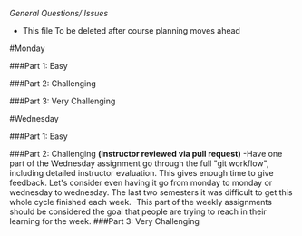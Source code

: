*General Questions/ Issues*
- This file To be deleted after course planning moves ahead

#Monday

###Part 1: Easy

###Part 2: Challenging

###Part 3: Very Challenging

#Wednesday

###Part 1: Easy

###Part 2: Challenging **(instructor reviewed via pull request)**
    -Have one part of the Wednesday assignment go through the full "git workflow", including detailed instructor evaluation. This gives enough time to give feedback. Let's consider even having it go from monday to monday or wednesday to wednesday. The last two semesters it was difficult to get this whole cycle finished each week.
    -This part of the weekly assignments should be considered the goal that people are trying to reach in their learning for the week.
###Part 3: Very Challenging
